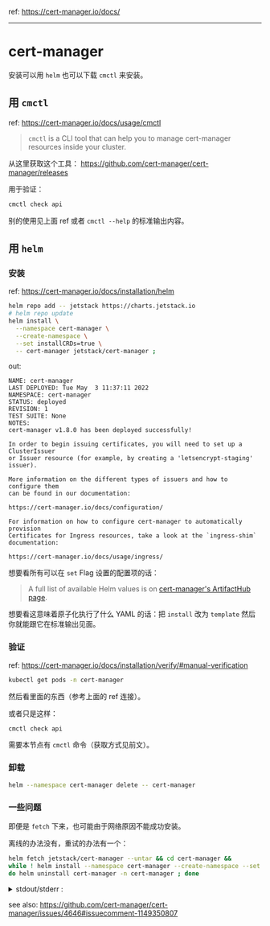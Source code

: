 
ref: https://cert-manager.io/docs/

----

# cert-manager

安装可以用 `helm` 也可以下载 `cmctl` 来安装。

## 用 `cmctl`

ref: https://cert-manager.io/docs/usage/cmctl

> `cmctl` is a CLI tool that can help you to manage cert-manager resources inside your cluster.
> 

从这里获取这个工具： https://github.com/cert-manager/cert-manager/releases

用于验证：

~~~ sh
cmctl check api
~~~

别的使用见上面 ref 或者 `cmctl --help` 的标准输出内容。

## 用 `helm`

### 安装

ref: https://cert-manager.io/docs/installation/helm

~~~ sh
helm repo add -- jetstack https://charts.jetstack.io
# helm repo update
helm install \
  --namespace cert-manager \
  --create-namespace \
  --set installCRDs=true \
  -- cert-manager jetstack/cert-manager ;
~~~

out:

~~~ text
NAME: cert-manager
LAST DEPLOYED: Tue May  3 11:37:11 2022
NAMESPACE: cert-manager
STATUS: deployed
REVISION: 1
TEST SUITE: None
NOTES:
cert-manager v1.8.0 has been deployed successfully!

In order to begin issuing certificates, you will need to set up a ClusterIssuer
or Issuer resource (for example, by creating a 'letsencrypt-staging' issuer).

More information on the different types of issuers and how to configure them
can be found in our documentation:

https://cert-manager.io/docs/configuration/

For information on how to configure cert-manager to automatically provision
Certificates for Ingress resources, take a look at the `ingress-shim`
documentation:

https://cert-manager.io/docs/usage/ingress/
~~~

想要看所有可以在 `set` Flag 设置的配置项的话：

> A full list of available Helm values is on [cert-manager's ArtifactHub page](https://artifacthub.io/packages/helm/cert-manager/cert-manager).
> 

想要看这意味着原子化执行了什么 YAML 的话：把 `install` 改为 `template` 然后你就能跟它在标准输出见面。

### 验证

ref: https://cert-manager.io/docs/installation/verify/#manual-verification

~~~ sh
kubectl get pods -n cert-manager
~~~

然后看里面的东西（参考上面的 ref 连接）。

或者只是这样：

~~~ sh
cmctl check api
~~~

需要本节点有 `cmctl` 命令（获取方式见前文）。

### 卸载

~~~ sh
helm --namespace cert-manager delete -- cert-manager
~~~

### 一些问题

即便是 `fetch` 下来，也可能由于网络原因不能成功安装。

离线的办法没有，重试的办法有一个：

~~~ sh
helm fetch jetstack/cert-manager --untar && cd cert-manager &&
while ! helm install --namespace cert-manager --create-namespace --set installCRDs=true -- cert-manager . ;
do helm uninstall cert-manager -n cert-manager ; done
~~~

<details>

<summary>
stdout/stderr :
</summary>

~~~~
Error: INSTALLATION FAILED: failed post-install: timed out waiting for the condition
release "cert-manager" uninstalled
Error: INSTALLATION FAILED: failed post-install: timed out waiting for the condition
release "cert-manager" uninstalled
Error: INSTALLATION FAILED: failed post-install: timed out waiting for the condition
release "cert-manager" uninstalled
Error: INSTALLATION FAILED: failed post-install: timed out waiting for the condition
release "cert-manager" uninstalled
Error: INSTALLATION FAILED: failed post-install: timed out waiting for the condition
release "cert-manager" uninstalled
Error: INSTALLATION FAILED: failed post-install: timed out waiting for the condition
release "cert-manager" uninstalled
Error: INSTALLATION FAILED: failed post-install: timed out waiting for the condition
release "cert-manager" uninstalled
Error: INSTALLATION FAILED: failed post-install: timed out waiting for the condition
release "cert-manager" uninstalled
Error: INSTALLATION FAILED: failed post-install: timed out waiting for the condition
release "cert-manager" uninstalled
Error: INSTALLATION FAILED: failed post-install: timed out waiting for the condition
release "cert-manager" uninstalled
Error: INSTALLATION FAILED: failed post-install: timed out waiting for the condition
release "cert-manager" uninstalled
Error: INSTALLATION FAILED: failed post-install: timed out waiting for the condition
release "cert-manager" uninstalled
Error: INSTALLATION FAILED: failed post-install: timed out waiting for the condition
release "cert-manager" uninstalled
Error: INSTALLATION FAILED: failed post-install: timed out waiting for the condition
release "cert-manager" uninstalled
Error: INSTALLATION FAILED: failed post-install: timed out waiting for the condition
release "cert-manager" uninstalled
Error: INSTALLATION FAILED: failed post-install: timed out waiting for the condition
release "cert-manager" uninstalled
Error: INSTALLATION FAILED: failed post-install: timed out waiting for the condition
release "cert-manager" uninstalled
Error: INSTALLATION FAILED: failed post-install: timed out waiting for the condition
release "cert-manager" uninstalled
Error: INSTALLATION FAILED: failed post-install: timed out waiting for the condition
release "cert-manager" uninstalled
NAME: cert-manager
LAST DEPLOYED: Wed Jun  8 01:28:05 2022
NAMESPACE: cert-manager
STATUS: deployed
REVISION: 1
TEST SUITE: None
NOTES:
cert-manager v1.8.0 has been deployed successfully!

In order to begin issuing certificates, you will need to set up a ClusterIssuer
or Issuer resource (for example, by creating a 'letsencrypt-staging' issuer).

More information on the different types of issuers and how to configure them
can be found in our documentation:

https://cert-manager.io/docs/configuration/

For information on how to configure cert-manager to automatically provision
Certificates for Ingress resources, take a look at the `ingress-shim`
documentation:

https://cert-manager.io/docs/usage/ingress/
~~~~

</details>

see also: https://github.com/cert-manager/cert-manager/issues/4646#issuecomment-1149350807

